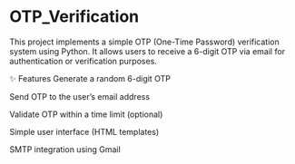 # OTP_Verification
This project implements a simple OTP (One-Time Password) verification system using Python.
It allows users to receive a 6-digit OTP via email for authentication or verification purposes.

✨ Features
Generate a random 6-digit OTP

Send OTP to the user’s email address

Validate OTP within a time limit (optional)

Simple user interface (HTML templates)

SMTP integration using Gmail

